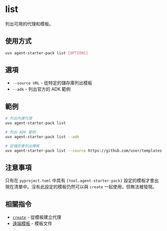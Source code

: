 # list

列出可用的代理和模板。

## 使用方式

```bash
uvx agent-starter-pack list [OPTIONS]
```

## 選項

- `--source URL` - 從特定的儲存庫列出模板
- `--adk` - 列出官方的 ADK 範例

## 範例

```bash
# 列出內建代理
uvx agent-starter-pack list

# 列出 ADK 範例
uvx agent-starter-pack list --adk

# 從儲存庫列出模板
uvx agent-starter-pack list --source https://github.com/user/templates
```

## 注意事項

只有在 `pyproject.toml` 中具有 `[tool.agent-starter-pack]` 設定的模板才會出現在清單中。沒有此設定的模板仍然可以與 `create` 一起使用，但無法被發現。

## 相關指令

- [`create`](./create.md) - 從模板建立代理
- [遠端模板](../remote-templates/) - 模板文件